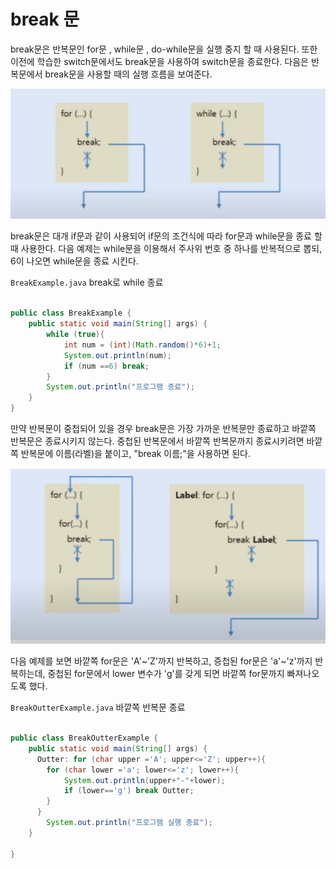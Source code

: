 # break 문

break문은 반복문인 for문 , while문 , do-while문을 실행 중지
할 때 사용된다. 또한 이전에 학습한 switch문에서도 break문을 사용하여
switch문을 종료한다. 다음은 반복문에서 break문을 사용할 때의 실행 흐름을
보여준다.

![img.png](img.png)

break문은 대개 if문과 같이 사용되어 if문의 조건식에 따라 for문과
while문을 종료 할 때 사용한다. 
다음 예제는 while문을 이용해서 주사위 번호 중 하나를 반복적으로 뽑되,
6이 나오면 while문을 종료 시킨다.

`BreakExample.java`  break로 while 종료

```java

public class BreakExample {
    public static void main(String[] args) {
        while (true){
            int num = (int)(Math.random()*6)+1;
            System.out.println(num);
            if (num ==6) break;
        }
        System.out.println("프로그램 종료");
    }
}

```
만약 반복문이 중첩되어 있을 경우 break문은 가장 가까운 반복문만 종료하고
바깥쪽 반복문은 종료시키지 않는다. 중첩된 반복문에서 바깥쪽 반복문까지
종료시키려면 바깥쪽 반복문에 이름(라벨)을 붙이고, "break 이름;"을 
사용하면 된다. 

![img_1.png](img_1.png)

다음 예제를 보면 바깥쪽 for문은 'A'~'Z'까지 반복하고, 
증첩된 for문은 'a'~'z'까지 반복하는데, 중첩된 for문에서 
lower 변수가 'g'를 갖게 되면 바깥쪽 for문까지 빠져나오도록 했다.

`BreakOutterExample.java` 바깥쪽 반복문 종료
```java

public class BreakOutterExample {
    public static void main(String[] args) {
      Outter: for (char upper ='A'; upper<='Z'; upper++){
        for (char lower ='a'; lower<='z'; lower++){
            System.out.println(upper+"-"+lower);
            if (lower=='g') break Outter;
        }
      }
        System.out.println("프로그램 실행 종료");
    }

}

```